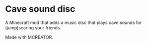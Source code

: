 # Cave sound disc
A Minecraft mod that adds a music disc that plays cave sounds for (jump)scaring your friends.

Made with MCREATOR.
